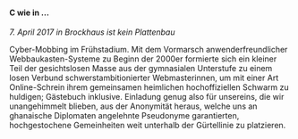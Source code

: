 #### C wie in ...

_7. April 2017 in Brockhaus ist kein Plattenbau_

Cyber-Mobbing im Frühstadium. Mit dem Vormarsch anwenderfreundlicher Webbaukasten-Systeme zu Beginn der 2000er formierte sich ein kleiner Teil der gesichtslosen Masse aus der gymnasialen Unterstufe zu einem losen Verbund schwerstambitionierter Webmasterinnen, um mit einer Art Online-Schrein ihrem gemeinsamen heimlichen hochoffiziellen Schwarm zu huldigen; Gästebuch inklusive. Einladung genug also für unsereins, die wir unangehimmelt blieben, aus der Anonymität heraus, welche uns an ghanaische Diplomaten angelehnte Pseudonyme garantierten, hochgestochene Gemeinheiten weit unterhalb der Gürtellinie zu platzieren.
